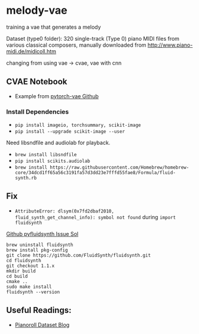 # melody-vae
training a vae that generates a melody

Dataset (type0 folder): 320 single-track (Type 0) piano MIDI files from various classical composers, manually downloaded from http://www.piano-midi.de/midicoll.htm

changing from using vae -> cvae, vae with cnn


## CVAE Notebook
- Example from [pytorch-vae Github](https://github.com/sksq96/pytorch-vae) 
### Install Dependencies
- `pip install imageio, torchsummary, scikit-image`
- `pip install --upgrade scikit-image --user`

Need libsndfile and audiolab for playback.
- `brew install libsndfile`
- `pip install scikits.audiolab`
- `brew install https://raw.githubusercontent.com/Homebrew/homebrew-core/34dcd1ff65a56c3191fa57d3dd23e7fffd55fae8/Formula/fluid-synth.rb`

## Fix
- `AttributeError: dlsym(0x7fd2dbaf2010, fluid_synth_get_channel_info): symbol not found` during `import fluidsynth`

[Github pyfluidsynth Issue Sol](https://github.com/nwhitehead/pyfluidsynth/issues/19)
```
brew uninstall fluidsynth
brew install pkg-config
git clone https://github.com/FluidSynth/fluidsynth.git
cd fluidsynth
git checkout 1.1.x
mkdir build
cd build
cmake ..
sudo make install
fluidsynth --version
```

## Useful Readings:
- [Pianoroll Dataset Blog](https://salu133445.github.io/lakh-pianoroll-dataset/representation.html)
